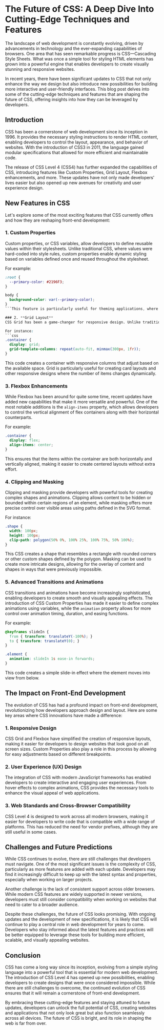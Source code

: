 # The Future of CSS: A Deep Dive Into Cutting-Edge Techniques and Features

The landscape of web development is constantly evolving, driven by advancements in technology and the ever-expanding capabilities of browsers. One area that has seen remarkable progress is CSS—Cascading Style Sheets. What was once a simple tool for styling HTML elements has grown into a powerful engine that enables developers to create visually stunning and responsive websites.

In recent years, there have been significant updates to CSS that not only enhance the way we design but also introduce new possibilities for building more interactive and user-friendly interfaces. This blog post delves into some of the cutting-edge techniques and features that are shaping the future of CSS, offering insights into how they can be leveraged by developers.

## Introduction

CSS has been a cornerstone of web development since its inception in 1996. It provides the necessary styling instructions to render HTML content, enabling developers to control the layout, appearance, and behavior of websites. With the introduction of CSS3 in 2011, the language gained modular specifications that allowed for more efficient and maintainable code.

The release of CSS Level 4 (CSS4) has further expanded the capabilities of CSS, introducing features like Custom Properties, Grid Layout, Flexbox enhancements, and more. These updates have not only made developers' lives easier but also opened up new avenues for creativity and user experience design.

## New Features in CSS

Let's explore some of the most exciting features that CSS currently offers and how they are reshaping front-end development:

### 1. **Custom Properties**
Custom properties, or CSS variables, allow developers to define reusable values within their stylesheets. Unlike traditional CSS, where values were hard-coded into style rules, custom properties enable dynamic styling based on variables defined once and reused throughout the stylesheet.

For example:
```css
:root {
  --primary-color: #2196F3;
}

body {
  background-color: var(--primary-color);
}
```This feature is particularly useful for theming applications, where users can easily change styles without modifying individual CSS files. It also promotes consistency across different components and projects.

### 2. **Grid Layout**
CSS Grid has been a game-changer for responsive design. Unlike traditional Flexbox, which often required complex layouts, Grid offers a more intuitive approach to creating multi-column, flexible layouts that adapt to different screen sizes.

For instance:
```css
.container {
  display: grid;
  grid-template-columns: repeat(auto-fit, minmax(300px, 1fr));
}
```
This code creates a container with responsive columns that adjust based on the available space. Grid is particularly useful for creating card layouts and other responsive designs where the number of items changes dynamically.

### 3. **Flexbox Enhancements**
While Flexbox has been around for quite some time, recent updates have added new capabilities that make it more versatile and powerful. One of the most notable additions is the `align-items` property, which allows developers to control the vertical alignment of flex containers along with their horizontal counterparts.

For example:
```css
.container {
  display: flex;
  align-items: center;
}
```
This ensures that the items within the container are both horizontally and vertically aligned, making it easier to create centered layouts without extra effort.

### 4. **Clipping and Masking**
Clipping and masking provide developers with powerful tools for creating complex shapes and animations. Clipping allows content to be hidden or bounded within certain regions of an element, while masking offers more precise control over visible areas using paths defined in the SVG format.

For instance:
```css
.shape {
  width: 100px;
  height: 100px;
  clip-path: polygon(50% 0%, 100% 25%, 100% 75%, 50% 100%);
}
```
This CSS creates a shape that resembles a rectangle with rounded corners or other custom shapes defined by the polygon. Masking can be used to create more intricate designs, allowing for the overlay of content and shapes in ways that were previously impossible.

### 5. **Advanced Transitions and Animations**
CSS transitions and animations have become increasingly sophisticated, enabling developers to create smooth and visually appealing effects. The introduction of CSS Custom Properties has made it easier to define complex animations using variables, while the `animation` property allows for more control over animation timing, duration, and easing functions.

For example:
```css
@keyframes slideIn {
  from { transform: translateY(-100%); }
  to { transform: translateY(0); }
}

.element {
  animation: slideIn 1s ease-in forwards;
}
```
This code creates a simple slide-in effect where the element moves into view from below.

## The Impact on Front-End Development

The evolution of CSS has had a profound impact on front-end development, revolutionizing how developers approach design and layout. Here are some key areas where CSS innovations have made a difference:

### 1. **Responsive Design**
CSS Grid and Flexbox have simplified the creation of responsive layouts, making it easier for developers to design websites that look good on all screen sizes. Custom Properties also play a role in this process by allowing for easy adjustments based on different breakpoints.

### 2. **User Experience (UX) Design**
The integration of CSS with modern JavaScript frameworks has enabled developers to create interactive and engaging user experiences. From hover effects to complex animations, CSS provides the necessary tools to enhance the visual appeal of web applications.

### 3. **Web Standards and Cross-Browser Compatibility**
CSS Level 4 is designed to work across all modern browsers, making it easier for developers to write code that is compatible with a wide range of platforms. This has reduced the need for vendor prefixes, although they are still useful in some cases.

## Challenges and Future Predictions

While CSS continues to evolve, there are still challenges that developers must navigate. One of the most significant issues is the complexity of CSS, particularly as more features are added with each update. Developers may find it increasingly difficult to keep up with the latest syntax and properties, especially when working on larger projects.

Another challenge is the lack of consistent support across older browsers. While modern CSS features are widely supported in newer versions, developers must still consider compatibility when working on websites that need to cater to a broader audience.

Despite these challenges, the future of CSS looks promising. With ongoing updates and the development of new specifications, it is likely that CSS will continue to play a central role in web development for years to come. Developers who stay informed about the latest features and practices will be better equipped to leverage these tools for building more efficient, scalable, and visually appealing websites.

## Conclusion

CSS has come a long way since its inception, evolving from a simple styling language into a powerful tool that is essential for modern web development. The introduction of CSS Level 4 has opened up new possibilities, enabling developers to create designs that were once considered impossible. While there are still challenges to overcome, the continued evolution of CSS ensures that it will remain a cornerstone of front-end development.

By embracing these cutting-edge features and staying attuned to future updates, developers can unlock the full potential of CSS, creating websites and applications that not only look great but also function seamlessly across all devices. The future of CSS is bright, and its role in shaping the web is far from over.